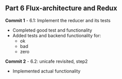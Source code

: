 ## Part 6 Flux-architecture and Redux

**Commit 1** - 6.1: Implement the reducer and its tests
  - Completed good test and functionality
  - Added tests and backend functionality for:
    - ok
    - bad
    - zero

**Commit 2** - 6.2: unicafe revisited, step2
  - Implemented actual functionality









  
   